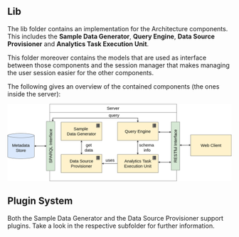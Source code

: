 ## Lib

The lib folder contains an implementation for the Architecture components. This includes the **Sample Data Generator**, **Query Engine**, **Data Source Provisioner** and **Analytics Task Execution Unit**.

This folder moreover contains the models that are used as interface between those components and the session manager that makes managing the user session easier for the other components.

The following gives an overview of the contained components (the ones inside the server):

![Image](architecture_overview.png)

## Plugin System

Both the Sample Data Generator and the Data Source Provisioner support plugins. Take a look in the respective subfolder for further information.